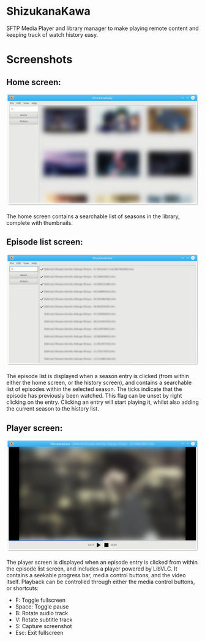# ShizukanaKawa
SFTP Media Player and library manager to make playing remote content and keeping track of watch history easy.

# Screenshots

## Home screen:

![Screenshot](https://github.com/Cloaked9000/ShizukanaKawa/blob/master/screenshots/home_window.jpg?raw=true "Home Screen")

The home screen contains a searchable list of seasons in the library, complete with thumbnails.


## Episode list screen:

![Screenshot](https://github.com/Cloaked9000/ShizukanaKawa/blob/master/screenshots/season_list.jpg?raw=true "Episode Screen")

The episode list is displayed when a season entry is clicked (from within either the home screen, or the history screen), and contains a searchable list of episodes within the selected season. The ticks indicate that the episode has previously been watched. This flag can be unset by right clicking on the entry. Clicking an entry will start playing it, whilst also adding the current season to the history list.


## Player screen:

![Screenshot](https://github.com/Cloaked9000/ShizukanaKawa/blob/master/screenshots/player_window.jpg?raw=true "Player Screen")

The player screen is displayed when an episode entry is clicked from within the episode list screen, and includes a player powered by LibVLC. It contains a seekable progress bar, media control buttons, and the video itself. Playback can be controlled through either the media control buttons, or shortcuts:

- F: Toggle fullscreen
- Space: Toggle pause
- B: Rotate audio track
- V: Rotate subtitle track
- S: Capture screenshot
- Esc: Exit fullscreen
